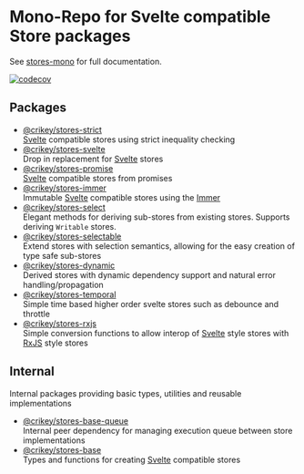 # Mono-Repo for Svelte compatible Store packages

See [stores-mono](https://whenderson.github.io/stores-mono/) for full documentation.

[![codecov](https://codecov.io/gh/WHenderson/stores-mono/branch/master/graph/badge.svg?token=RD1EUK6Y04)](https://codecov.io/gh/WHenderson/stores-mono)

## Packages

* [@crikey/stores-strict](./packages/stores-strict/README.md)<br> [Svelte](https://svelte.dev/) compatible stores using strict inequality checking
* [@crikey/stores-svelte](./packages/stores-svelte/README.md)<br> Drop in replacement for [Svelte](https://svelte.dev/) stores
* [@crikey/stores-promise](./packages/stores-promise/README.md)<br> [Svelte](https://svelte.dev/) compatible stores from promises
* [@crikey/stores-immer](./packages/stores-immer/README.md)<br> Immutable [Svelte](https://svelte.dev/) compatible stores using the [Immer](https://immerjs.github.io/immer/)
* [@crikey/stores-select](./packages/stores-select/README.md)<br> Elegant methods for deriving sub-stores from existing stores. Supports deriving `Writable` stores. 
* [@crikey/stores-selectable](./packages/stores-selectable/README.md)<br> Extend stores with selection semantics, allowing for the easy creation of type safe sub-stores 
* [@crikey/stores-dynamic](./packages/stores-dynamic/README.md)<br> Derived stores with dynamic dependency support and natural error handling/propagation 
* [@crikey/stores-temporal](./packages/stores-temporal/README.md)<br> Simple time based higher order svelte stores such as debounce and throttle 
* [@crikey/stores-rxjs](./packages/stores-rxjs/README.md)<br> Simple conversion functions to allow interop of [Svelte](https://svelte.dev/) style stores with [RxJS](https://rxjs.dev/) style stores

## Internal
Internal packages providing basic types, utilities and reusable implementations

* [@crikey/stores-base-queue](./packages/stores-base-queue/README.md)<br> Internal peer dependency for managing execution queue between store implementations
* [@crikey/stores-base](./packages/stores-base/README.md)<br> Types and functions for creating [Svelte](https://svelte.dev/) compatible stores

